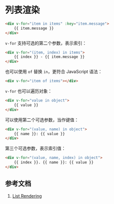 # 列表渲染

```html
<div v-for="item in items" :key="item.message">
    {{ item.message }}
</div>
```

`v-for` 支持可选的第二个参数，表示索引：

```html
<div v-for="(item, index) in items">
    {{ index }} - {{ item.message }}
</div>
```

也可以使用 `of` 替换 `in`，更符合 JavaScript 语法：

```html
<div v-for="item of items"></div>
```

`v-for` 也可以遍历对象：

```html
<div v-for="value in object">
    {{ value }}
</div>
```

可以使用第二个可选参数，当作键值：

```html
<div v-for="(value, name) in object">
    {{ name }}: {{ value }}
</div>
```

第三个可选参数，表示索引值：

```html
<div v-for="(value, name, index) in object">
    {{ index }}. {{ name }}: {{ value }}
</div>
```

## 参考文档

1. [List Rendering](https://vuejs.org/v2/guide/list.html)